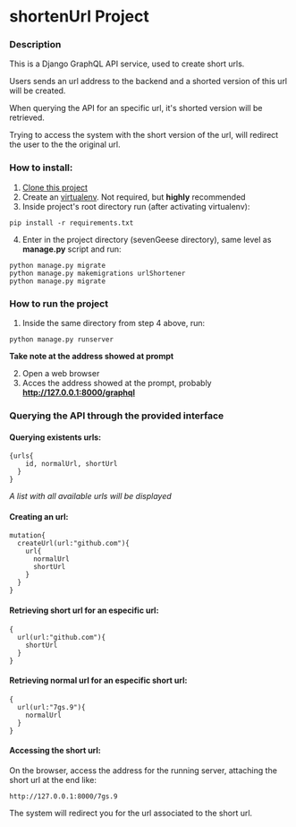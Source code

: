 # shortenUrl Project
### Description
This is a Django GraphQL API service, used to create short urls.

Users sends an url address to the backend and a shorted version of this url will be created.

When querying the API for an specific url, it's shorted version will be retrieved.

Trying to access the system with the short version of the url, will redirect the user to the the original url.

### How to install:
1. [Clone this project](https://github.com/wandss/shortenUrl.git)
2. Create an [virtualenv](https://virtualenv.pypa.io/en/latest/). Not required, but **highly** recommended
3. Inside project's root directory run (after activating virtualenv):
```
pip install -r requirements.txt
```
4. Enter in the project directory (sevenGeese directory), same level as **manage.py** script and run:
```
python manage.py migrate
python manage.py makemigrations urlShortener
python manage.py migrate
```
### How to run the project
1. Inside the same directory from step 4 above, run:
```
python manage.py runserver
```
**Take note at the address showed at prompt**

2. Open a web browser
3. Acces the address showed at the prompt, probably **http://127.0.0.1:8000/graphql**

### Querying the API through the provided interface
#### Querying existents urls:
```
{urls{
    id, normalUrl, shortUrl
  }
}
```
*A list with all available urls will be displayed*
#### Creating an url:
```
mutation{
  createUrl(url:"github.com"){
    url{
      normalUrl
      shortUrl
    }
  }
}
```
#### Retrieving short url for an especific url:
```
{
  url(url:"github.com"){
    shortUrl
  }
}
```
#### Retrieving normal url for an especific short url:
```
{
  url(url:"7gs.9"){
    normalUrl
  }
}
```
#### Accessing the short url:
On the browser, access the address for the running server, attaching the short url at the end like:
```
http://127.0.0.1:8000/7gs.9
```
The system will redirect you for the url associated to the short url.

